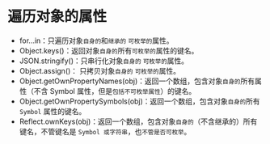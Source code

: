 # 遍历对象的属性

* for...in：只遍历对象`自身的`和`继承的` `可枚举的`属性。
* Object.keys()：返回对象`自身的`所有`可枚举的`属性的键名。
* JSON.stringify()：只串行化对象`自身的` `可枚举的`属性。
* Object.assign()： 只拷贝对象`自身的` `可枚举的`属性。
* Object.getOwnPropertyNames(obj)：返回一个数组，包含对象`自身的`所有属性（不含 Symbol 属性，但是`包括不可枚举属性`）的键名。
* Object.getOwnPropertySymbols(obj)：返回一个数组，包含对象`自身的`所有 `Symbol` 属性的键名。
* Reflect.ownKeys(obj)：返回一个数组，包含对象`自身的`（不含继承的）所有键名，不管键名是 `Symbol 或字符串`，也`不管是否可枚举`。